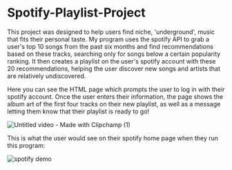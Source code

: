 # Spotify-Playlist-Project
This project was designed to help users find niche, 'underground', music that fits their personal taste. My program uses the spotify API to grab a user's top 10 songs from the past six months and find recommendations based on these tracks, searching only for songs below a certain popularity ranking. It then creates a playlist on the user's spotify account with these 20 recommendations, helping the user discover new songs and artists that are relatively undiscovered.

Here you can see the HTML page which prompts the user to log in with their spotify account. Once the user enters their information, the page shows the album art of the first four tracks on their new playlist, as well as a message letting them know that their playlist is ready to go!

![Untitled video - Made with Clipchamp (1)](https://github.com/user-attachments/assets/05b068e3-b625-4452-9652-2bd22768fae4)

This is what the user would see on their spotify home page when they run this program:

![spotify demo](https://github.com/user-attachments/assets/faba11b5-a544-49e4-b358-27901e76b882)
